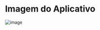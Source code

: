 # Imagem do Aplicativo

![image](https://github.com/user-attachments/assets/0a6e5ad0-da01-4313-844a-f07b92bfcfda)
